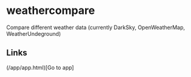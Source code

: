 # weathercompare
Compare different weather data (currently DarkSky, OpenWeatherMap, WeatherUndeground)
## Links
(/app/app.html)[Go to app]
